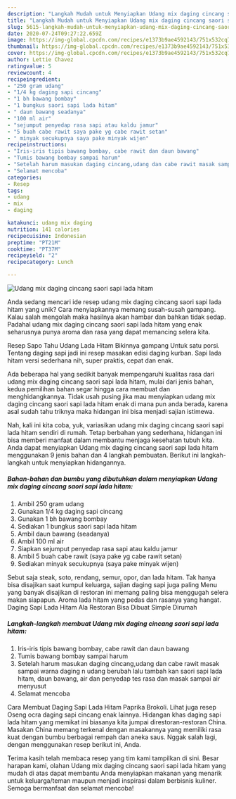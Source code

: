 ```yaml
---
description: "Langkah Mudah untuk Menyiapkan Udang mix daging cincang saori sapi lada hitam, Enak Banget"
title: "Langkah Mudah untuk Menyiapkan Udang mix daging cincang saori sapi lada hitam, Enak Banget"
slug: 5615-langkah-mudah-untuk-menyiapkan-udang-mix-daging-cincang-saori-sapi-lada-hitam-enak-banget
date: 2020-07-24T09:27:22.659Z
image: https://img-global.cpcdn.com/recipes/e1373b9ae4592143/751x532cq70/udang-mix-daging-cincang-saori-sapi-lada-hitam-foto-resep-utama.jpg
thumbnail: https://img-global.cpcdn.com/recipes/e1373b9ae4592143/751x532cq70/udang-mix-daging-cincang-saori-sapi-lada-hitam-foto-resep-utama.jpg
cover: https://img-global.cpcdn.com/recipes/e1373b9ae4592143/751x532cq70/udang-mix-daging-cincang-saori-sapi-lada-hitam-foto-resep-utama.jpg
author: Lettie Chavez
ratingvalue: 5
reviewcount: 4
recipeingredient:
- "250 gram udang"
- "1/4 kg daging sapi cincang"
- "1 bh bawang bombay"
- "1 bungkus saori sapi lada hitam"
- " daun bawang seadanya"
- "100 ml air"
- "sejumput penyedap rasa sapi atau kaldu jamur"
- "5 buah cabe rawit saya pake yg cabe rawit setan"
- " minyak secukupnya saya pake minyak wijen"
recipeinstructions:
- "Iris-iris tipis bawang bombay, cabe rawit dan daun bawang"
- "Tumis bawang bombay sampai harum"
- "Setelah harum masukan daging cincang,udang dan cabe rawit masak sampai warna daging n udang berubah lalu tambah kan saori sapi lada hitam, daun bawang, air dan penyedap tes rasa dan masak sampai air menyusut"
- "Selamat mencoba"
categories:
- Resep
tags:
- udang
- mix
- daging

katakunci: udang mix daging 
nutrition: 141 calories
recipecuisine: Indonesian
preptime: "PT21M"
cooktime: "PT37M"
recipeyield: "2"
recipecategory: Lunch

---
```



![Udang mix daging cincang saori sapi lada hitam](https://img-global.cpcdn.com/recipes/e1373b9ae4592143/751x532cq70/udang-mix-daging-cincang-saori-sapi-lada-hitam-foto-resep-utama.jpg)

Anda sedang mencari ide resep udang mix daging cincang saori sapi lada hitam yang unik? Cara menyiapkannya memang susah-susah gampang. Kalau salah mengolah maka hasilnya akan hambar dan bahkan tidak sedap. Padahal udang mix daging cincang saori sapi lada hitam yang enak seharusnya punya aroma dan rasa yang dapat memancing selera kita.

Resep Sapo Tahu Udang Lada Hitam Bikinnya gampang Untuk satu porsi. Tentang daging sapi jadi ini resep masakan edisi daging kurban. Sapi lada hitam versi sederhana nih, super praktis, cepat dan enak.

Ada beberapa hal yang sedikit banyak mempengaruhi kualitas rasa dari udang mix daging cincang saori sapi lada hitam, mulai dari jenis bahan, kedua pemilihan bahan segar hingga cara membuat dan menghidangkannya. Tidak usah pusing jika mau menyiapkan udang mix daging cincang saori sapi lada hitam enak di mana pun anda berada, karena asal sudah tahu triknya maka hidangan ini bisa menjadi sajian istimewa.


Nah, kali ini kita coba, yuk, variasikan udang mix daging cincang saori sapi lada hitam sendiri di rumah. Tetap berbahan yang sederhana, hidangan ini bisa memberi manfaat dalam membantu menjaga kesehatan tubuh kita. Anda dapat menyiapkan Udang mix daging cincang saori sapi lada hitam menggunakan 9 jenis bahan dan 4 langkah pembuatan. Berikut ini langkah-langkah untuk menyiapkan hidangannya.

<!--inarticleads1-->

##### Bahan-bahan dan bumbu yang dibutuhkan dalam menyiapkan Udang mix daging cincang saori sapi lada hitam:

1. Ambil 250 gram udang
1. Gunakan 1/4 kg daging sapi cincang
1. Gunakan 1 bh bawang bombay
1. Sediakan 1 bungkus saori sapi lada hitam
1. Ambil  daun bawang (seadanya)
1. Ambil 100 ml air
1. Siapkan sejumput penyedap rasa sapi atau kaldu jamur
1. Ambil 5 buah cabe rawit (saya pake yg cabe rawit setan)
1. Sediakan  minyak secukupnya (saya pake minyak wijen)


Sebut saja steak, soto, rendang, semur, opor, dan lada hitam. Tak hanya bisa disajikan saat kumpul keluarga, sajian daging sapi juga paling Menu yang banyak disajikan di restoran ini memang paling bisa menggugah selera makan siapapun. Aroma lada hitam yang pedas dan rasanya yang hangat. Daging Sapi Lada Hitam Ala Restoran Bisa Dibuat Simple Dirumah 

<!--inarticleads2-->

##### Langkah-langkah membuat Udang mix daging cincang saori sapi lada hitam:

1. Iris-iris tipis bawang bombay, cabe rawit dan daun bawang
1. Tumis bawang bombay sampai harum
1. Setelah harum masukan daging cincang,udang dan cabe rawit masak sampai warna daging n udang berubah lalu tambah kan saori sapi lada hitam, daun bawang, air dan penyedap tes rasa dan masak sampai air menyusut
1. Selamat mencoba


Cara Membuat Daging Sapi Lada Hitam Paprika Brokoli. Lihat juga resep Oseng ocra daging sapi cincang enak lainnya. Hidangan khas daging sapi lada hitam yang memikat ini biasanya kita jumpai direstoran-restoran China. Masakan China memang terkenal dengan masakannya yang memiliki rasa kuat dengan bumbu berbagai rempah dan aneka saus. Nggak salah lagi, dengan menggunakan resep berikut ini, Anda. 

Terima kasih telah membaca resep yang tim kami tampilkan di sini. Besar harapan kami, olahan Udang mix daging cincang saori sapi lada hitam yang mudah di atas dapat membantu Anda menyiapkan makanan yang menarik untuk keluarga/teman maupun menjadi inspirasi dalam berbisnis kuliner. Semoga bermanfaat dan selamat mencoba!

